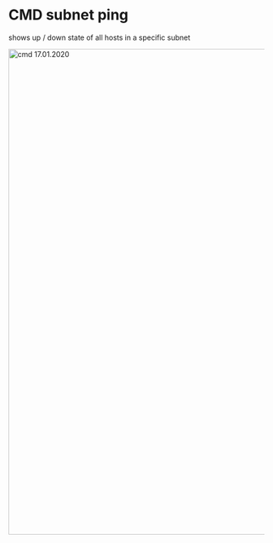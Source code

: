 # CMD subnet ping
shows up / down state of all hosts in a specific subnet

<img width="956" alt="cmd 17.01.2020" src="https://user-images.githubusercontent.com/28784098/72642253-33691f80-396c-11ea-864c-82ef8d17a568.PNG">
